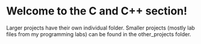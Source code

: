 <h1>Welcome to the C and C++ section!</h1>
<p>Larger projects have their own individual folder. Smaller projects (mostly lab files from my programming labs) can be found in the other_projects folder.</p>
